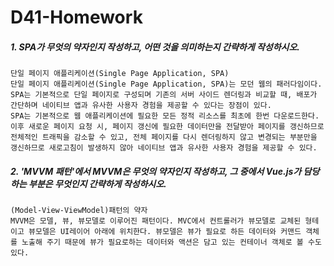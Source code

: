 # D41-Homework

##### 1.  SPA가 무엇의 약자인지 작성하고, 어떤 것을 의미하는지 간략하게 작성하시오.

```
단일 페이지 애플리케이션(Single Page Application, SPA)
단일 페이지 애플리케이션(Single Page Application, SPA)는 모던 웹의 패러다임이다. SPA는 기본적으로 단일 페이지로 구성되며 기존의 서버 사이드 렌더링과 비교할 때, 배포가 간단하며 네이티브 앱과 유사한 사용자 경험을 제공할 수 있다는 장점이 있다.
SPA는 기본적으로 웹 애플리케이션에 필요한 모든 정적 리소스를 최초에 한번 다운로드한다. 이후 새로운 페이지 요청 시, 페이지 갱신에 필요한 데이터만을 전달받아 페이지를 갱신하므로 전체적인 트래픽을 감소할 수 있고, 전체 페이지를 다시 렌더링하지 않고 변경되는 부분만을 갱신하므로 새로고침이 발생하지 않아 네이티브 앱과 유사한 사용자 경험을 제공할 수 있다.
```



##### 2. 'MVVM 패턴'에서 MVVM은 무엇의 약자인지 작성하고, 그 중에서 Vue.js가 담당하는 부분은 무엇인지 간략하게 작성하시오.

```
(Model-View-ViewModel)패턴의 약자
MVVM은 모델, 뷰, 뷰모델로 이루어진 패턴이다. MVC에서 컨트롤러가 뷰모델로 교체된 형테이고 뷰모델은 UI레이어 아래에 위치한다. 뷰모델은 뷰가 필요로 하든 데이터와 커맨드 객체를 노출해 주기 때문에 뷰가 필요로하는 데이터와 액션은 담고 있는 컨테이너 객체로 볼 수도 있다.
```